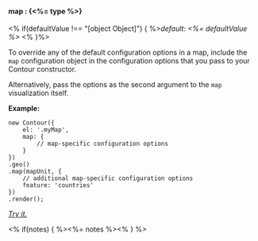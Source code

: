 #### **map** : {<%= type %>}

<% if(defaultValue !== "[object Object]") { %>*default: <%= defaultValue %>* <% }%>

To override any of the default configuration options in a map, include the `map` configuration object in the configuration options that you pass to your Contour constructor.

Alternatively, pass the options as the second argument to the `map` visualization itself.

**Example:**

	new Contour({
		el: '.myMap',
		map: {
			// map-specific configuration options
		}
	})
	.geo()
	.map(mapUnit, {
		// additional map-specific configuration options
		feature: 'countries'
	})
	.render();

*[Try it.](<%= jsFiddleLink %>)*

<% if(notes) { %><%= notes %><% } %>

